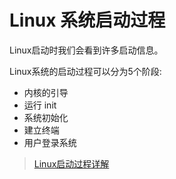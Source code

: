 # Linux 系统启动过程

Linux启动时我们会看到许多启动信息。

Linux系统的启动过程可以分为5个阶段:

- 内核的引导
- 运行 init
- 系统初始化
- 建立终端
- 用户登录系统

> [Linux启动过程详解](https://blog.csdn.net/jinking01/article/details/121243511)
